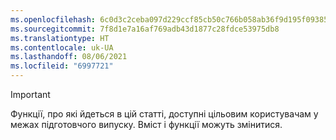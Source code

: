 ```yaml
---
ms.openlocfilehash: 6c0d3c2ceba097d229ccf85cb50c766b058ab36f9d195f093855d62a5b510abe
ms.sourcegitcommit: 7f8d1e7a16af769adb43d1877c28fdce53975db8
ms.translationtype: HT
ms.contentlocale: uk-UA
ms.lasthandoff: 08/06/2021
ms.locfileid: "6997721"
---
```

> [!IMPORTANT]
> Функції, про які йдеться в цій статті, доступні цільовим користувачам у межах підготовчого випуску. Вміст і функції можуть змінитися. 
